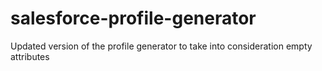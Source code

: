 # salesforce-profile-generator
Updated version of the profile generator to take into consideration empty attributes
